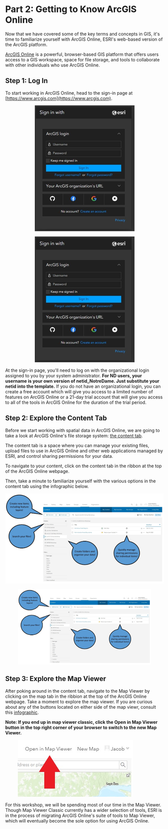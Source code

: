 # Part 2: Getting to Know ArcGIS Online

Now that we have covered some of the key terms and concepts in GIS, it's time to familiarize yourself with ArcGIS Online, ESRI's web-based version of the ArcGIS platform.

[ArcGIS Online](https://www.arcgis.com) is a powerful, browser-based GIS platform that offers users access to a GIS workspace, space for file storage, and tools to collaborate with other individuals who use ArcGIS Online.

## Step 1: Log In

To start working in ArcGIS Online, head to the sign-in page at [https://www.arcgis.com](https://www.arcgis.com).

<div align="center">

<img src="https://github.com/jacobmswisher/images/blob/main/ArcGIS%20Online/Figure%204.JPG" alt="">

 

<figure><img src=".gitbook/assets/Figure 4 (1).jpg" alt=""><figcaption></figcaption></figure>

</div>

At the sign-in page, you'll need to log on with the organizational login assigned to you by your system administrator. **For ND users, your username is your own version of netid\_NotreDame. Just substitute your netid into the template.** If you do not have an organizational login, you can create a free account which will give you access to a limited number of features on ArcGIS Online or a 21-day trial account that will give you access to all of the tools in ArcGIS Online for the duration of the trial period.

## Step 2: Explore the Content Tab

Before we start working with spatial data in ArcGIS Online, we are going to take a look at ArcGIS Online's file storage system: [the content tab](https://www.arcgis.com/home/content.html).

The content tab is a space where you can manage your existing files, upload files to use in ArcGIS Online and other web applications managed by ESRI, and control sharing permissions for your data.

To navigate to your content, click on the content tab in the ribbon at the top of the ArcGIS Online webpage.

Then, take a minute to familiarize yourself with the various options in the content tab using the infographic below.

<div align="center">

<img src="https://github.com/jacobmswisher/images/blob/main/ArcGIS%20Online/Figure%206.JPG" alt="">

 

<figure><img src=".gitbook/assets/Figure 6.jpg" alt=""><figcaption></figcaption></figure>

</div>

## Step 3: Explore the Map Viewer

After poking around in the content tab, navigate to the Map Viewer by clicking on the map tab in the ribbion at the top of the ArcGIS Online webpage. Take a moment to explore the map viewer. If you are curious about any of the buttons located on either side of the map viewr, consult this [infographic](https://raw.githubusercontent.com/jacobmswisher/images/main/ArcGIS%20Online/Figure%207.JPG?token=GHSAT0AAAAAABZUMUPASI7TNOZAPCCN4DACYZ7PPPQ).

**Note: If you end up in map viewer classic, click the Open in Map Viewer button in the top right corner of your browser to switch to the new Map Viewer.**

<figure><img src=".gitbook/assets/Figure 8.jpg" alt=""><figcaption></figcaption></figure>

For this workshop, we will be spending most of our time in the Map Viewer. Though Map Viewer Classic currently has a wider selection of tools, ESRI is in the process of migrating ArcGIS Online's suite of tools to Map Viewer, which will eventually become the sole option for using ArcGIS Online.
